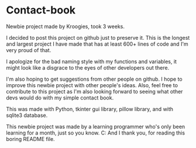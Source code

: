 # Contact-book
Newbie project made by Kroogies, took 3 weeks. 

I decided to post this project on github just to preserve it. This is the longest and largest project I have made that has at least 600+ lines of code
and I'm very proud of that.

I apologize for the bad naming style with my functions and variables, it might look like a disgrace to the eyes of other developers out there.

I'm also hoping to get suggestions from other people on github. I hope to improve this newbie project with other people's ideas.
Also, feel free to contribute to this project as I'm also looking forward to seeing what other devs would do with my simple contact book.

This was made with Python, tkinter gui library, pillow library, and with sqlite3 database.

This newbie project was made by a learning programmer who's only been learning for a month, just so you know. C:
And I thank you, for reading this boring README file.
